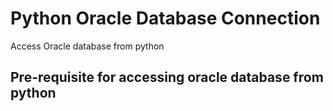 # Python Oracle Database Connection
Access Oracle database from python

## Pre-requisite for accessing oracle database from python


